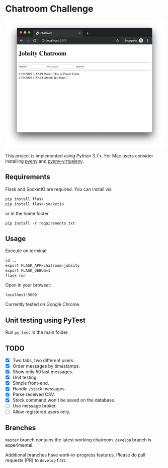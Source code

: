 # Chatroom Challenge

![Chatroom main window](https://github.com/pauloesteban/chatroom-jobsity/blob/master/files/mainwindow.png)

This project is implemented using Python 3.7.x. For Mac users consider installing [pyenv](https://github.com/pyenv/pyenv) and [pyenv-virtualenv](https://github.com/pyenv/pyenv-virtualenv).

## Requirements
Flask and SocketIO are required. You can install via
```
pip install flask
pip install flask-socketio
```
or in the home folder
```
pip install -r requirements.txt
```

## Usage
Execute on terminal:
```
cd ..
export FLASK_APP=chatroom-jobsity
export FLASK_DEBUG=1
flask run
```
Open in your browser:
```
localhost:5000
```
Currently tested on Google Chrome.

## Unit testing using PyTest
Run `py.test` in the main folder.

## TODO
- [x] Two tabs, two different users.
- [x] Order messages by timestamps.
- [x] Show only 50 last messages.
- [x] Unit testing.
- [x] Simple front-end.
- [x] Handle `/stock` messages.
- [x] Parse received CSV.
- [x] Stock command won't be saved on the database.
- [ ] Use message broker.
- [ ] Allow registered users only.

## Branches
`master` branch contains the latest working chatroom. `develop` branch is experimental.

Additional branches have work-in-progress features. Please do pull requests (PR) to `develop` first.